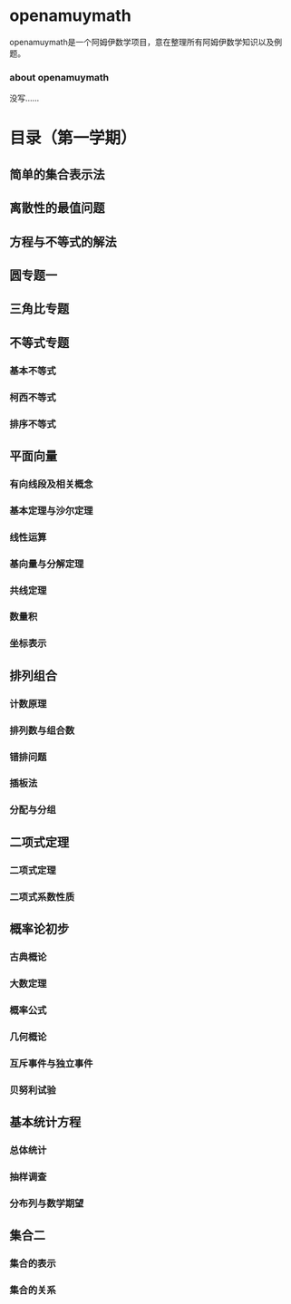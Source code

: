 <script 
  src="https://cdn.bootcss.com/mathjax/2.7.5/MathJax.js?config=TeX-MML-AM_CHTML">
</script>


# openamuymath
openamuymath是一个阿姆伊数学项目，意在整理所有阿姆伊数学知识以及例题。
### about openamuymath
没写……
# 目录（第一学期）
## 简单的集合表示法
## 离散性的最值问题
## 方程与不等式的解法
## 圆专题一
## 三角比专题
## 不等式专题
### 基本不等式
### 柯西不等式
### 排序不等式
## 平面向量
### 有向线段及相关概念
### 基本定理与沙尔定理
### 线性运算
### 基向量与分解定理
### 共线定理
### 数量积
### 坐标表示
## 排列组合
### 计数原理
### 排列数与组合数
### 错排问题
### 插板法
### 分配与分组
## 二项式定理
### 二项式定理
### 二项式系数性质
## 概率论初步
### 古典概论
### 大数定理
### 概率公式
### 几何概论
### 互斥事件与独立事件
### 贝努利试验
## 基本统计方程
### 总体统计
### 抽样调查
### 分布列与数学期望
## 集合二
### 集合的表示
### 集合的关系


